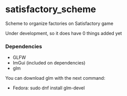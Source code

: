 # satisfactory_scheme
Scheme to organize factories on Satisfactory game

Under development, so it does have 0 things added yet

### Dependencies
- GLFW
- ImGui (included on dependencies)
- glm

You can download glm with the next command:
- Fedora: sudo dnf install glm-devel
